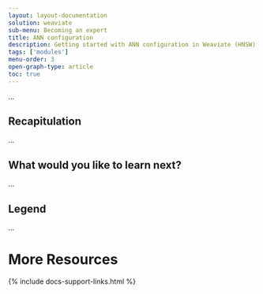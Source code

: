 ```yaml
---
layout: layout-documentation
solution: weaviate
sub-menu: Becoming an expert
title: ANN configuration
description: Getting started with ANN configuration in Weaviate (HNSW)
tags: ['modules']
menu-order: 3
open-graph-type: article
toc: true
---
```


...

## Recapitulation

...

## What would you like to learn next?

...

## Legend

...

# More Resources

{% include docs-support-links.html %}
